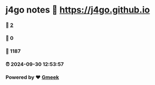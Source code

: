 # j4go notes :link: https://j4go.github.io 
### :page_facing_up: [2](https://j4go.github.io/tag.html) 
### :speech_balloon: 0 
### :hibiscus: 1187 
### :alarm_clock: 2024-09-30 12:53:57 
### Powered by :heart: [Gmeek](https://github.com/Meekdai/Gmeek)

